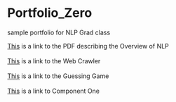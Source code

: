 # Portfolio_Zero
sample portfolio for NLP Grad class

[This](Overview_of_NLP.pdf) is a link to the PDF describing the Overview of NLP
<br />
<br />
[This](web_crawler/crawler.py) is a link to the Web Crawler
<br />
<br />
[This](guessing_game) is a link to the Guessing Game
<br />
<br />
[This](component_one) is a link to Component One

